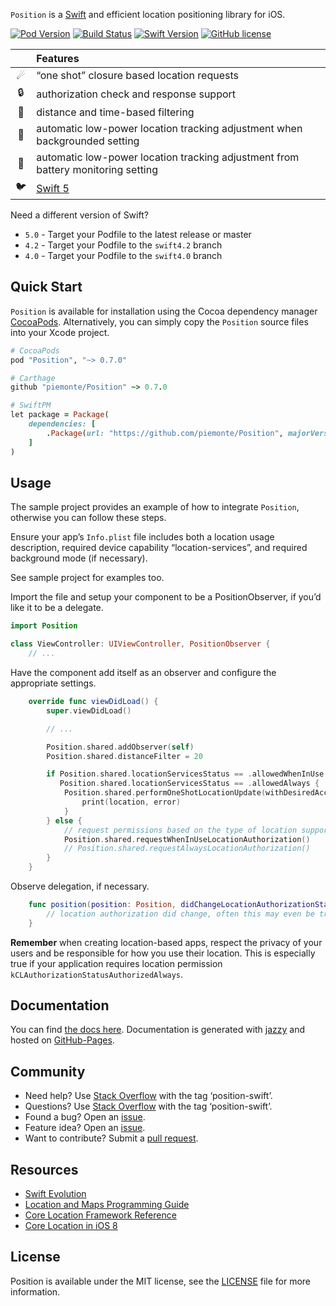 `Position` is a [Swift](https://developer.apple.com/swift/) and efficient location positioning library for iOS.

[![Pod Version](https://img.shields.io/cocoapods/v/Position.svg?style=flat)](http://cocoadocs.org/docsets/Position/) [![Build Status](https://travis-ci.org/piemonte/Position.svg?branch=master)](https://travis-ci.org/piemonte/Position) [![Swift Version](https://img.shields.io/badge/language-swift%205.0-brightgreen.svg)](https://developer.apple.com/swift) [![GitHub license](https://img.shields.io/badge/license-MIT-lightgrey.svg)](https://github.com/piemonte/Position/blob/master/LICENSE)


|  | Features |
|:---------:|:---------------------------------------------------------------|
| &#9732; | “one shot” closure based location requests |
| &#128274; | authorization check and response support |
| &#127756; | distance and time-based filtering |
| &#127745; | automatic low-power location tracking adjustment when backgrounded setting |
| &#128267; | automatic low-power location tracking adjustment from battery monitoring setting |
| &#128038; | [Swift 5](https://developer.apple.com/swift/) |

Need a different version of Swift?
* `5.0` - Target your Podfile to the latest release or master
* `4.2` - Target your Podfile to the `swift4.2` branch
* `4.0` - Target your Podfile to the `swift4.0` branch

## Quick Start

`Position` is available for installation using the Cocoa dependency manager [CocoaPods](http://cocoapods.org/). Alternatively, you can simply copy the `Position` source files into your Xcode project.

```ruby
# CocoaPods
pod "Position", "~> 0.7.0"

# Carthage
github "piemonte/Position" ~> 0.7.0

# SwiftPM
let package = Package(
    dependencies: [
        .Package(url: "https://github.com/piemonte/Position", majorVersion: 0)
    ]
)
```

## Usage

The sample project provides an example of how to integrate `Position`, otherwise you can follow these steps.

Ensure your app’s `Info.plist` file includes both a location usage description, required device capability “location-services”, and  required background mode (if necessary).

See sample project for examples too.

Import the file and setup your component to be a PositionObserver, if you’d like it to be a delegate.

```swift
import Position

class ViewController: UIViewController, PositionObserver {
	// ...
```

Have the component add itself as an observer and configure the appropriate settings.

```swift
    override func viewDidLoad() {
        super.viewDidLoad()

        // ...

        Position.shared.addObserver(self)
        Position.shared.distanceFilter = 20

        if Position.shared.locationServicesStatus == .allowedWhenInUse ||
           Position.shared.locationServicesStatus == .allowedAlways {
            Position.shared.performOneShotLocationUpdate(withDesiredAccuracy: 250) { (location, error) -> () in
                print(location, error)
            }
        } else {
            // request permissions based on the type of location support required.
            Position.shared.requestWhenInUseLocationAuthorization()
            // Position.shared.requestAlwaysLocationAuthorization()
        }
    }
```

Observe delegation, if necessary.

```swift
    func position(position: Position, didChangeLocationAuthorizationStatus status: LocationAuthorizationStatus) {
        // location authorization did change, often this may even be triggered on application resume if the user updated settings
    }
```

**Remember** when creating location-based apps, respect the privacy of your users and be responsible for how you use their location. This is especially true if your application requires location permission `kCLAuthorizationStatusAuthorizedAlways`.

## Documentation

You can find [the docs here](https://piemonte.github.io/Position). Documentation is generated with [jazzy](https://github.com/realm/jazzy) and hosted on [GitHub-Pages](https://pages.github.com).

## Community

- Need help? Use [Stack Overflow](http://stackoverflow.com/questions/tagged/position-swift) with the tag ‘position-swift’.
- Questions? Use [Stack Overflow](http://stackoverflow.com/questions/tagged/position-swift) with the tag ‘position-swift’.
- Found a bug? Open an [issue](https://github.com/piemonte/position/issues).
- Feature idea? Open an [issue](https://github.com/piemonte/position/issues).
- Want to contribute? Submit a [pull request](https://github.com/piemonte/position/pulls).

## Resources

* [Swift Evolution](https://github.com/apple/swift-evolution)
* [Location and Maps Programming Guide](https://developer.apple.com/library/ios/documentation/UserExperience/Conceptual/LocationAwarenessPG/Introduction/Introduction.html)
* [Core Location Framework Reference](https://developer.apple.com/library/ios/documentation/CoreLocation/Reference/CoreLocation_Framework/index.html)
* [Core Location in iOS 8](http://nshipster.com/core-location-in-ios-8/)

## License

Position is available under the MIT license, see the [LICENSE](https://github.com/piemonte/Position/blob/master/LICENSE) file for more information.
